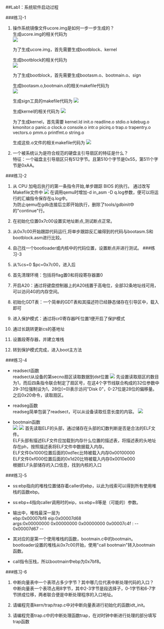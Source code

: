 ##Lab1：系统软件启动过程  

###练习-1  
1. 操作系统镜像文件ucore.img是如何一步一步生成的？  
    生成ucore.img的相关代码为  
	![](http://i.imgur.com/E7KfDhk.png)

	为了生成ucore.img，首先需要生成bootblock、kernel  

	生成bootblock的相关代码为  
	![](http://i.imgur.com/cicyZls.png)  
	
	为了生成bootblock，首先需要生成bootasm.o、bootmain.o、sign  
	
	生成bootasm.o,bootmain.o的相关makefile代码为  
	![](http://i.imgur.com/t7ppSnK.png)  
	
	生成sign工具的makefile代码为
	![](http://i.imgur.com/LEssGhi.png)  
	
	生成kernel的相关代码为
	![](http://i.imgur.com/mkKAzcB.png)
	
	为了生成kernel，首先需要 kernel.ld init.o readline.o stdio.o kdebug.o kmonitor.o panic.o clock.o console.o intr.o picirq.o trap.o trapentry.o vectors.o pmm.o  printfmt.o string.o  
	
	生成这些.o文件的相关makefile代码为
	![](http://i.imgur.com/pNtnaLa.png)

2. 一个被系统认为是符合规范的硬盘主引导扇区的特征是什么？  
	特征：一个磁盘主引导扇区只有512字节。且第510个字节是0x55，第511个字节是0xAA。


###练习-2
1. 从 CPU 加电后执行的第一条指令开始,单步跟踪 BIOS 的执行。
	通过改写Makefile文件中
	![](http://i.imgur.com/whQVCXJ.png)
	在调用qemu时增加-d in_asm -D q.log参数，便可以将运行的汇编指令保存在q.log中。  
	为防止qemu在gdb连接后立即开始执行，删除了tools/gdbinit中的"continue"行。  

2. 在初始化位置0x7c00设置实地址断点,测试断点正常。
	
3. 从0x7c00开始跟踪代码运行,将单步跟踪反汇编得到的代码与bootasm.S和 bootblock.asm进行比较。
	
4. 自己找一个bootloader或内核中的代码位置，设置断点并进行测试。
###练习-3
1. 从%cs=0 $pc=0x7c00，进入后  
2. 首先清理环境：包括将flag置0和将段寄存器置0  
3. 开启A20：通过将键盘控制器上的A20线置于高电位，全部32条地址线可用，可以访问4G的内存空间。  
4. 初始化GDT表：一个简单的GDT表和其描述符已经静态储存在引导区中，载入即可  
5. 进入保护模式：通过将cr0寄存器PE位置1便开启了保护模式  
6. 通过长跳转更新cs的基地址  
7. 设置段寄存器，并建立堆栈  
8. 转到保护模式完成，进入boot主方法  

###练习-4
- readsect函数  
	readsect从设备的第secno扇区读取数据到dst位置
	![](http://i.imgur.com/bTeK3TC.png)
	先设置读取扇区的数目为1，而后四条指令联合制定了扇区号，在这4个字节线联合构成的32位参数中29-31位强制设为1，28位(=0)表示访问"Disk 0"，0-27位是28位的偏移量。之后0x20命令，读取扇区。  

- readseg函数  
	readseg简单包装了readsect，可以从设备读取任意长度的内容。
	![](http://i.imgur.com/P4hkqk9.png)
	
- bootmain函数  
	![](http://i.imgur.com/mNWGzY9.png)
	![](http://i.imgur.com/i0riZue.png)
	首先读取ELF的头部，通过储存在头部的幻数判断是否是合法的ELF文件。  
	ELF头部有描述ELF文件应加载到内存什么位置的描述表，将描述表的头地址存在ph，按照描述表将ELF文件中数据载入内存。  
	ELF文件0x1000位置后面的0xd1ec比特被载入内存0x00100000  
	ELF文件0xf000位置后面的0x1d20比特被载入内存0x0010e000  
	根据ELF头部储存的入口信息，找到内核的入口  

###练习-5
- ss:ebp指向的堆栈位置储存着caller的ebp，以此为线索可以得到所有使用堆栈的函数ebp。
- ss:ebp+4指向caller调用时的eip，ss:ebp+8等是（可能的）参数。

- 输出中，堆栈最深一层为  
	ebp:0x00007bf8 eip:0x00007d68 \
		args:0x00000000 0x00000000 0x00000000 0x00007c4f
	    <unknow>: -- 0x00007d67 --
- 其对应的是第一个使用堆栈的函数，bootmain.c中的bootmain。  
	bootloader设置的堆栈从0x7c00开始，使用"call bootmain"转入bootmain函数。
- call指令压栈，所以bootmain中ebp为0x7bf8。

###练习-6
1. 中断向量表中一个表项占多少字节？其中哪几位代表中断处理代码的入口？  
	中断向量表一个表项占用8字节，其中2-3字节是段选择子，0-1字节和6-7字节拼成位移，两者联合便是中断处理程序的入口地址。
2. 请编程完善kern/trap/trap.c中对中断向量表进行初始化的函数idt_init。  

3. 请编程完善trap.c中的中断处理函数trap，在对时钟中断进行处理的部分填写trap函数  
